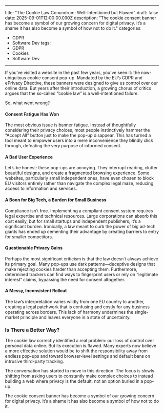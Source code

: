 
---
title: "The Cookie Law Conundrum: Well-Intentioned but Flawed"
draft: false
date: 2025-09-01T12:00:00.000Z
description: "The cookie consent banner has become a symbol of our growing concern for digital privacy. It’s a shame it has also become a symbol of how not to do it."
categories:
  - GDPR
  - Software Dev
tags:
  - GDPR
  - Cookies
  - Software Dev
---

If you’ve visited a website in the past few years, you’ve seen it: the now-ubiquitous cookie consent pop-up. Mandated by the EU’s GDPR and ePrivacy Directive, these banners were designed to give us control over our online data. But years after their introduction, a growing chorus of critics argues that the so-called “cookie law” is a well-intentioned failure.

So, what went wrong?

#### Consent Fatigue Has Won

The most obvious issue is banner fatigue. Instead of thoughtfully considering their privacy choices, most people instinctively hammer the “Accept All” button just to make the pop-up disappear. This has turned a tool meant to empower users into a mere inconvenience they blindly click through, defeating the very purpose of informed consent.

#### A Bad User Experience

Let’s be honest: these pop-ups are annoying. They interrupt reading, clutter beautiful designs, and create a fragmented browsing experience. Some websites, particularly small independent ones, have even chosen to block EU visitors entirely rather than navigate the complex legal maze, reducing access to information and services.

#### A Boon for Big Tech, a Burden for Small Business

Compliance isn’t free. Implementing a compliant consent system requires legal expertise and technical resources. Large corporations can absorb this cost easily, but for small startups and independent publishers, it’s a significant burden. Ironically, a law meant to curb the power of big ad-tech giants has ended up cementing their advantage by creating barriers to entry for smaller competitors.

#### Questionable Privacy Gains

Perhaps the most significant criticism is that the law doesn’t always achieve its primary goal. Many pop-ups use dark patterns—deceptive designs that make rejecting cookies harder than accepting them. Furthermore, determined trackers can find ways to fingerprint users or rely on “legitimate interest” claims, bypassing the need for consent altogether.

#### A Messy, Inconsistent Rollout

The law’s interpretation varies wildly from one EU country to another, creating a legal patchwork that is confusing and costly for any business operating across borders. This lack of harmony undermines the single-market principle and leaves everyone in a state of uncertainty.

### Is There a Better Way?

The cookie law correctly identified a real problem: our loss of control over personal data online. But its execution is flawed. Many experts now believe a more effective solution would be to shift the responsibility away from endless pop-ups and toward browser-level settings and default bans on intrusive third-party tracking.

The conversation has started to move in this direction. The focus is slowly shifting from asking users to constantly make complex choices to instead building a web where privacy is the default, not an option buried in a pop-up.

The cookie consent banner has become a symbol of our growing concern for digital privacy. It’s a shame it has also become a symbol of how not to do it.
